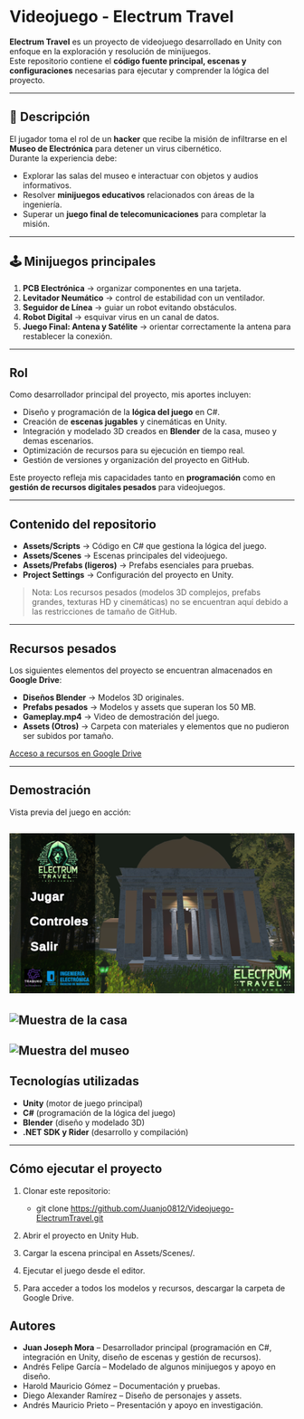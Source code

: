 # Videojuego - Electrum Travel

**Electrum Travel** es un proyecto de videojuego desarrollado en Unity con enfoque en la exploración y resolución de minijuegos.  
Este repositorio contiene el **código fuente principal, escenas y configuraciones** necesarias para ejecutar y comprender la lógica del proyecto.

---

## 🚀 Descripción

El jugador toma el rol de un **hacker** que recibe la misión de infiltrarse en el **Museo de Electrónica** para detener un virus cibernético.  
Durante la experiencia debe:

- Explorar las salas del museo e interactuar con objetos y audios informativos.  
- Resolver **minijuegos educativos** relacionados con áreas de la ingeniería.  
- Superar un **juego final de telecomunicaciones** para completar la misión.  

---

## 🕹️ Minijuegos principales

1. **PCB Electrónica** → organizar componentes en una tarjeta.  
2. **Levitador Neumático** → control de estabilidad con un ventilador.  
3. **Seguidor de Línea** → guiar un robot evitando obstáculos.  
4. **Robot Digital** → esquivar virus en un canal de datos.  
5. **Juego Final: Antena y Satélite** → orientar correctamente la antena para restablecer la conexión.  

---

## Rol 
Como desarrollador principal del proyecto, mis aportes incluyen:

- Diseño y programación de la **lógica del juego** en C#.  
- Creación de **escenas jugables** y cinemáticas en Unity.  
- Integración y modelado 3D creados en **Blender** de la casa, museo y demas escenarios.  
- Optimización de recursos para su ejecución en tiempo real.  
- Gestión de versiones y organización del proyecto en GitHub.  

Este proyecto refleja mis capacidades tanto en **programación** como en **gestión de recursos digitales pesados** para videojuegos.

---

## Contenido del repositorio
- **Assets/Scripts** → Código en C# que gestiona la lógica del juego.  
- **Assets/Scenes** → Escenas principales del videojuego.  
- **Assets/Prefabs (ligeros)** → Prefabs esenciales para pruebas.  
- **Project Settings** → Configuración del proyecto en Unity.  

> Nota: Los recursos pesados (modelos 3D complejos, prefabs grandes, texturas HD y cinemáticas) no se encuentran aquí debido a las restricciones de tamaño de GitHub.

---

## Recursos pesados
Los siguientes elementos del proyecto se encuentran almacenados en **Google Drive**:

- **Diseños Blender** → Modelos 3D originales.  
- **Prefabs pesados** → Modelos y assets que superan los 50 MB.  
- **Gameplay.mp4** → Video de demostración del juego.  
- **Assets (Otros)** → Carpeta con materiales y elementos que no pudieron ser subidos por tamaño.  

[Acceso a recursos en Google Drive](https://drive.google.com/drive/folders/127Xel7jZL63xM-Dr2iKFpTcULgsekJCU?usp=sharing)

---

## Demostración
Vista previa del juego en acción:

![Pantalla de inicio](Recursos/Intro.png)
---
![Muestra de la casa](Recursos/Casa.gif)
---
![Muestra del museo](Recursos/Museo.gif)
---

## Tecnologías utilizadas
- **Unity** (motor de juego principal)  
- **C#** (programación de la lógica del juego)  
- **Blender** (diseño y modelado 3D)  
- **.NET SDK y Rider** (desarrollo y compilación)

---

## Cómo ejecutar el proyecto
1. Clonar este repositorio:
   - git clone https://github.com/Juanjo0812/Videojuego-ElectrumTravel.git

2. Abrir el proyecto en Unity Hub.

3. Cargar la escena principal en Assets/Scenes/.

4. Ejecutar el juego desde el editor.

5. Para acceder a todos los modelos y recursos, descargar la carpeta de Google Drive.


## Autores

- **Juan Joseph Mora** – Desarrollador principal (programación en C#, integración en Unity, diseño de escenas y gestión de recursos).  
- Andrés Felipe García – Modelado de algunos minijuegos y apoyo en diseño.  
- Harold Mauricio Gómez – Documentación y pruebas.  
- Diego Alexander Ramírez – Diseño de personajes y assets.  
- Andrés Mauricio Prieto – Presentación y apoyo en investigación.   


